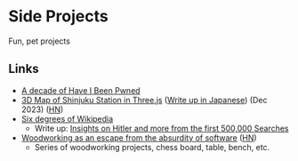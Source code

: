 # Side Projects

Fun, pet projects

## Links

- [A decade of Have I Been Pwned](https://www.troyhunt.com/a-decade-of-have-i-been-pwned/)
- [3D Map of Shinjuku Station in Three.js](https://satoshi7190.github.io/Shinjuku-indoor-threejs-demo/)
  ([Write up in Japanese](https://qiita.com/satoshi7190/items/23d192372877af75b283))
  (Dec 2023) ([HN](https://news.ycombinator.com/item?id=38786581))
- [Six degrees of Wikipedia](https://github.com/jwngr/sdow)
  - Write up:
    [Insights on Hitler and more from the first 500,000 Searches](https://www.sixdegreesofwikipedia.com/blog/search-results-analysis)
- [Woodworking as an escape from the absurdity of software](https://alinpanaitiu.com/blog/woodworking-escape-from-software-absurdity/)
  ([HN](https://news.ycombinator.com/item?id=40245601))
  - Series of woodworking projects, chess board, table, bench, etc.

